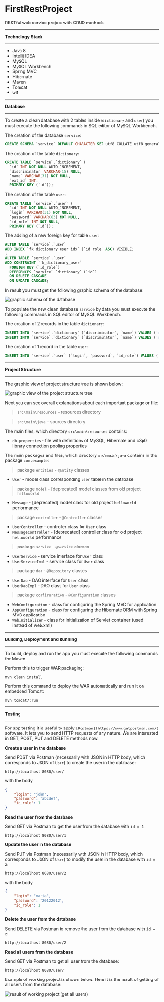# FirstRestProject
RESTful web service project with CRUD methods

---
**Technology Stack**

---

* Java 8
* Intellij IDEA
* MySQL
* MySQL Workbench
* Spring MVC
* Hibernate
* Maven
* Tomcat
* Git

---
**Database**

---

To create a clean database with 2 tables inside (`dictionary` and `user`) you must execute the following commands in SQL editor of MySQL Workbench. 

The creation of the database `service`:
```sql
CREATE SCHEMA `service` DEFAULT CHARACTER SET utf8 COLLATE utf8_general_ci ;
```

The creation of the table `dictionary`:
```sql
CREATE TABLE `service`.`dictionary` (
  `id` INT NOT NULL AUTO_INCREMENT,
  `discriminator` VARCHAR(15) NULL,
  `name` VARCHAR(31) NOT NULL,
  `ext_id` INT,
  PRIMARY KEY (`id`));
```

The creation of the table `user`:
```sql
CREATE TABLE `service`.`user` (
  `id` INT NOT NULL AUTO_INCREMENT,
  `login` VARCHAR(31) NOT NULL,
  `password` VARCHAR(63) NOT NULL,
  `id_role` INT NOT NULL,
  PRIMARY KEY (`id`));
```

The adding of a new foreign key for table `user`:
```sql
ALTER TABLE `service`.`user`
ADD INDEX `fk_dictionary_user_idx` (`id_role` ASC) VISIBLE;
;
ALTER TABLE `service`.`user`
ADD CONSTRAINT `fk_dictionary_user`
  FOREIGN KEY (`id_role`)
  REFERENCES `service`.`dictionary` (`id`)
  ON DELETE CASCADE
  ON UPDATE CASCADE;
```

In result you must get the following graphic schema of the database:

![graphic schema of the database](https://i.imgur.com/8m2QtUU.png)

To populate the new clean database `service` by data you must execute the following commands in SQL editor of MySQL Workbench.

The creation of 2 records in the table `dictionary`:
```sql
INSERT INTO `service`.`dictionary` (`discriminator`, `name`) VALUES ('role', 'user');
INSERT INTO `service`.`dictionary` (`discriminator`, `name`) VALUES ('role', 'admin');
```

The creation of 1 record in  the table `user`:
```sql
INSERT INTO `service`.`user` (`login`, `password`, `id_role`) VALUES ('user', 'qwerty', '2');
```

---
**Project Structure**

---

The graphic view of project structure tree is shown below:

![graphic view of the project structure tree](https://i.imgur.com/BBXjGV1.png)

Next you can see overall explanations about each important package or file:

> `src\main\resources` – resources directory

> `src\main\java` – sources directory

The main files, which directory `src\main\resources` contains:

* `db.properties` - file with definitions of MySQL, Hibernate and c3p0 library connection pooling properties



The main packages and files, which directory `src\main\java` contains in the package `com.example`:

> package `entities` - `@Entity` classes
* `User` - model class corresponding `user` table in the database

> package `model` - \[deprecated\] model classes from old project `helloworld`
* `Message` - \[deprecated\] model class for old project `helloworld` performance

> package `controller` - `@Controller` classes
* `UserController` - controller class for `User` class
* `MessageController` - \[deprecated\] controller class for old project `helloworld` performance

> package `service` - `@Service` classes
* `UserService` - service interface for `User` class
* `UserServiceImpl` - service class for `User` class

> package `dao` - `@Repository` classes
* `UserDao` - DAO interface for `User` class
* `UserDaoImpl` - DAO class for `User` class

> package `confiruration` - `@Configuration` classes
* `WebConfiguration` - class for configuring the Spring MVC for application
* `AppConfiguration` - class for configuring the Hibernate ORM with Spring MVC application
* `WebInitializer` - class for initialization of Servlet container (used instead of web.xml)

---
**Building, Deployment and Running**

---

To build, deploy and run the app you must execute the following commands for Maven.

Perform this to trigger WAR packaging:

`mvn clean install`

Perform this command to deploy the WAR automatically and run it on embedded Tomcat:

`mvn tomcat7:run`

---
**Testing**

---
For app testing it is useful to apply `[Postman](https://www.getpostman.com/)` software. It lets you to send HTTP requests of any nature. We are interested in GET, POST, PUT and DELETE methods now.



**Create a user in the database**

Send POST via Postman (necessarily with JSON in HTTP body, which corresponds to JSON of `User`) to create the user in the database:

`http://localhost:8080/user/`

with the body 

```json
{
    "login": "john",
    "password": "abcdef",
    "id_role": 1
}
```



**Read the user from the database**

Send GET via Postman to get the user from the database with `id = 1`:

`http://localhost:8080/user/1`



**Update the user in the database**

Send PUT via Postman (necessarily with JSON in HTTP body, which corresponds to JSON of `User`) to modify the user in the database with `id = 2`:

`http://localhost:8080/user/2`

with the body 

```json
{
    "login": "maria",
    "password": "20122012",
    "id_role": 1
}
```



**Delete the user from the database**

Send DELETE via Postman to remove the user from the database with `id = 2`:

`http://localhost:8080/user/2`



**Read all users from the database**

Send GET via Postman to get all user from the database:

`http://localhost:8080/user/`


Example of working project is shown below. Here it is the result of getting of all users from the database:

![result of working project (get all users)](https://i.imgur.com/ATPl4eP.png)
